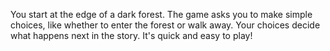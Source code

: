 You start at the edge of a dark forest. The game asks you to make simple choices, like whether to enter the forest or walk away. Your choices decide what happens next in the story. It's quick and easy to play!
